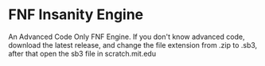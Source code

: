 # FNF Insanity Engine
 An Advanced Code Only FNF Engine. 
 If you don't know advanced code, download the latest release, and change the file extension from .zip to .sb3, after that open the sb3 file in scratch.mit.edu
